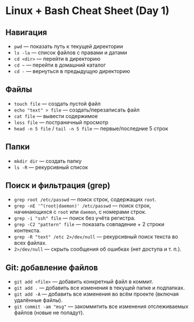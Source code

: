 # Linux + Bash Cheat Sheet (Day 1)

## Навигация
- `pwd` — показать путь к текущей директории
- `ls -la` — список файлов с правами и датами
- `cd <dir>` — перейти в директорию
- `cd ~` — перейти в домашний каталог
- `cd -` — вернуться в предыдущую директорию

## Файлы
- `touch file` — создать пустой файл
- `echo "text" > file` — создать/перезаписать файл
- `cat file` — вывести содержимое
- `less file` — постраничный просмотр
- `head -n 5 file` / `tail -n 5 file` — первые/последние 5 строк

## Папки
- `mkdir dir` — создать папку
- `ls -R` — рекурсивный список

## Поиск и фильтрация (grep)

- `grep root /etc/passwd` — поиск строк, содержащих `root`.
- `grep -nE '^(root|daemon)' /etc/passwd` — поиск строк, начинающихся с `root` или `daemon`, с номерами строк.
- `grep -i "ssh" file` — поиск без учёта регистра.
- `grep -C2 "pattern" file` — показать совпадение + 2 строки контекста.
- `grep -R "text" /etc 2>/dev/null` — рекурсивный поиск текста во всех файлах.
- `2>/dev/null` — скрыть сообщения об ошибках (нет доступа и т. п.).

## Git: добавление файлов

- `git add <file>` — добавить конкретный файл в коммит.
- `git add .` — добавить все изменения в текущей папке и подпапках.
- `git add -A` — добавить все изменения во всём проекте (включая удалённые файлы).
- `git commit -am "msg"` — закоммитить все изменения отслеживаемых файлов (новые не попадут).

